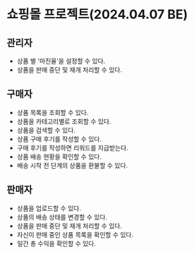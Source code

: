 # 쇼핑몰 프로젝트(2024.04.07 BE)

## 관리자

- 상품 별 '마진율'을 설정할 수 있다.
- 상품을 판매 중단 및 재개 처리할 수 있다.

## 구매자

- 상품 목록을 조회할 수 있다.
- 상품을 카테고리별로 조회할 수 있다.
- 상품을 검색할 수 있다.
- 상품 구매 후기를 작성할 수 있다.
- 구매 후기를 작성하면 리워드를 지급받는다.
- 상품 배송 현황을 확인할 수 있다.
- 배송 시작 전 단계의 상품을 환불할 수 있다.

## 판매자

- 상품을 업로드할 수 있다.
- 상품의 배송 상태를 변경할 수 있다.
- 상품을 판매 중단 및 재개 처리할 수 있다.
- 자신이 판매 중인 상품 목록을 확인할 수 있다.
- 일간 총 수익을 확인할 수 있다.
